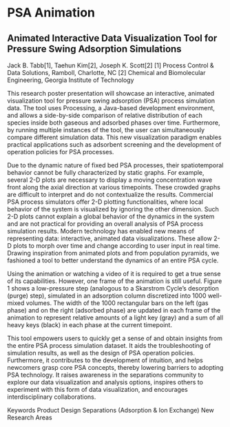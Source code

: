 # PSA Animation

## Animated Interactive Data Visualization Tool for Pressure Swing Adsorption Simulations

Jack B. Tabb[1], Taehun Kim[2], Joseph K. Scott[2] [1] Process Control & Data Solutions, Ramboll, Charlotte, NC [2] Chemical and Biomolecular Engineering, Georgia Institute of Technology

This research poster presentation will showcase an interactive, animated visualization tool for pressure swing adsorption (PSA) process simulation data. The tool uses Processing, a Java-based development environment, and allows a side-by-side comparison of relative distribution of each species inside both gaseous and adsorbed phases over time. Furthermore, by running multiple instances of the tool, the user can simultaneously compare different simulation data. This new visualization paradigm enables practical applications such as adsorbent screening and the development of operation policies for PSA processes.

Due to the dynamic nature of fixed bed PSA processes, their spatiotemporal behavior cannot be fully characterized by static graphs. For example, several 2-D plots are necessary to display a moving concentration wave front along the axial direction at various timepoints. These crowded graphs are difficult to interpret and do not contextualize the results. Commercial PSA process simulators offer 2-D plotting functionalities, where local behavior of the system is visualized by ignoring the other dimension. Such 2-D plots cannot explain a global behavior of the dynamics in the system and are not practical for providing an overall analysis of PSA process simulation results. Modern technology has enabled new means of representing data: interactive, animated data visualizations. These allow 2-D plots to morph over time and change according to user input in real time. Drawing inspiration from animated plots and from population pyramids, we fashioned a tool to better understand the dynamics of an entire PSA cycle. 

Using the animation or watching a video of it is required to get a true sense of its capabilities. However, one frame of the animation is still useful. Figure 1 shows a low-pressure step (analogous to a Skarstrom Cycle’s desorption (purge) step), simulated in an adsorption column discretized into 1000 well-mixed volumes. The width of the 1000 rectangular bars on the left (gas phase) and on the right (adsorbed phase) are updated in each frame of the animation to represent relative amounts of a light key (gray) and a sum of all heavy keys (black) in each phase at the current timepoint.

This tool empowers users to quickly get a sense of and obtain insights from the entire PSA process simulation dataset. It aids the troubleshooting of simulation results, as well as the design of PSA operation policies. Furthermore, it contributes to the development of intuition, and helps newcomers grasp core PSA concepts, thereby lowering barriers to adopting PSA technology. It raises awareness in the separations community to explore our data visualization and analysis options, inspires others to experiment with this form of data visualization, and encourages interdisciplinary collaborations.

Keywords
Product Design
Separations (Adsorption & Ion Exchange)
New Research Areas
